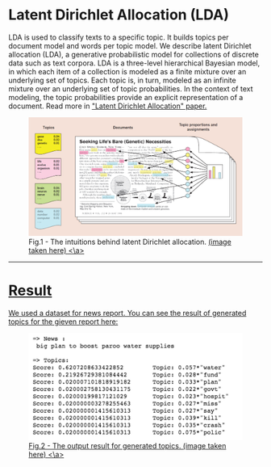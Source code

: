 # Latent Dirichlet Allocation (LDA)

LDA is used to classify texts to a specific topic. It builds topics per document model and words per topic model. We describe latent Dirichlet allocation (LDA), a generative probabilistic model for collections of discrete data such as text corpora. LDA is a three-level hierarchical Bayesian model, in which each item of a collection is modeled as a finite mixture over an underlying set of topics. Each topic is, in turn, modeled as an infinite mixture over an underlying set of topic probabilities. In the context of text modeling, the topic probabilities provide an explicit representation of a document. Read more in <a href="http://www.jmlr.org/papers/volume3/blei03a/blei03a.pdf">"Latent Dirichlet Allocation" paper. </a>

<figure>
  <img src = "./assets/LDA.jpg">
  <figcaption>Fig.1 - The intuitions behind latent Dirichlet allocation. <a href="https://cacm.acm.org/magazines/2012/4/147361-probabilistic-topic-models/fulltext"> (image taken here) <\a> </figcaption>
</figure>

<hr>

# Result

We used a dataset for news report. You can see the result of generated topics for the gieven report here:

<figure>
  <img src = "./assets/result.png">
  <figcaption>Fig.2 - The output result for generated topics. <a href="https://cacm.acm.org/magazines/2012/4/147361-probabilistic-topic-models/fulltext"> (image taken here) <\a> </figcaption>
</figure>
